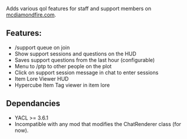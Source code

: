 Adds various qol features for staff and support members on [mcdiamondfire.com](https://mcdiamondfire.com/).

## Features:
- /support queue on join
- Show support sessions and questions on the HUD
- Saves support questions from the last hour (configurable)
- Menu to /ptp to other people on the plot
- Click on support session message in chat to enter sessions
- Item Lore Viewer HUD
- Hypercube Item Tag viewer in item lore

## Dependancies
- YACL >= 3.6.1
- Incompatible with any mod that modifies the ChatRenderer class (for now).